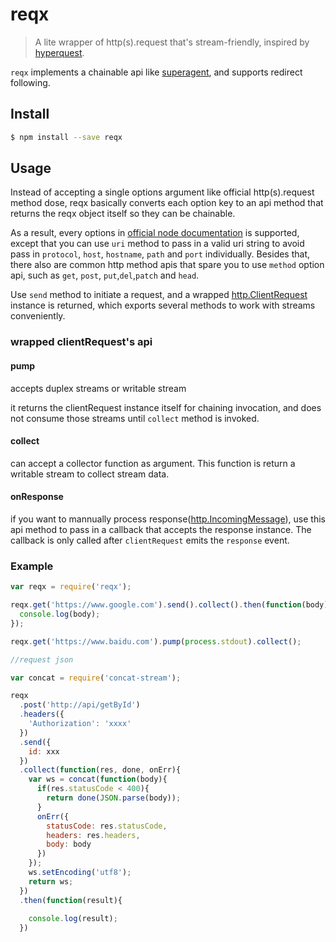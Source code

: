 # reqx
>A lite wrapper of http(s).request that's stream-friendly, inspired by [hyperquest](https://github.com/substack/hyperquest).

`reqx` implements a chainable api like [superagent](https://github.com/visionmedia/superagent), and supports redirect following.

## Install

```sh
$ npm install --save reqx
```

## Usage

Instead of accepting a single options argument like official http(s).request method dose, reqx basically converts each option key to an api method that returns the reqx object itself so they can be chainable.

As a result, every options in [official node documentation](https://nodejs.org/dist/latest-v6.x/docs/api/http.html#http_http_request_options_callback) is supported, except that you can use `uri` method to pass in a valid uri string to avoid pass in `protocol`, `host`, `hostname`, `path` and `port` individually. Besides that, there also are common http method apis that spare you to use `method` option api, such as `get`, `post`, `put`,`del`,`patch` and `head`.

Use `send` method to initiate a request, and a wrapped [http.ClientRequest](https://nodejs.org/dist/latest-v6.x/docs/api/http.html#http_class_http_clientrequest) instance is returned, which exports several methods to work with streams conveniently.

### wrapped clientRequest's api

#### pump

accepts duplex streams or writable stream

it returns the clientRequest instance itself for chaining invocation, and does not consume those streams until `collect` method is invoked.

#### collect

can accept a collector function as argument. This function is return a writable stream to collect stream data.

#### onResponse

if you want to mannually process response([http.IncomingMessage](https://nodejs.org/dist/latest-v6.x/docs/api/http.html#http_class_http_incomingmessage)), use this api method to pass in a callback that accepts the response instance. The callback is only called after `clientRequest` emits the `response` event.

### Example
```js
var reqx = require('reqx');

reqx.get('https://www.google.com').send().collect().then(function(body){
  console.log(body);
});

reqx.get('https://www.baidu.com').pump(process.stdout).collect();

//request json

var concat = require('concat-stream');

reqx
  .post('http://api/getById')
  .headers({
    'Authorization': 'xxxx'
  })
  .send({
    id: xxx
  })
  .collect(function(res, done, onErr){
    var ws = concat(function(body){
      if(res.statusCode < 400){
        return done(JSON.parse(body));
      }
      onErr({
        statusCode: res.statusCode,
        headers: res.headers,
        body: body
      })
    });
    ws.setEncoding('utf8');
    return ws;
  })
  .then(function(result){
    
    console.log(result);
  })
```
